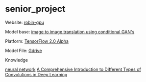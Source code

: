 # senior_project

Website: [robin-gpu](https://robin-gpu.cpe.ku.ac.th:8000/marker/)

Model base: [image to image translation using conditional GAN's](https://www.tensorflow.org/alpha/tutorials/generative/pix2pix)

Platform: [TensorFlow 2.0 Alpha](https://www.tensorflow.org/alpha)

Model File: [Gdrive](https://drive.google.com/drive/folders/1DxKUsCJ-7mfjw4B8SU7aAvt0LMOlzces?usp=sharing)

Knowledge

[neural network](https://medium.com/@sanparithmarukatat/สนุกกับ-neural-network-657fa293c4d1)
[A Comprehensive Introduction to Different Types of Convolutions in Deep Learning](https://towardsdatascience.com/a-comprehensive-introduction-to-different-types-of-convolutions-in-deep-learning-669281e58215)
